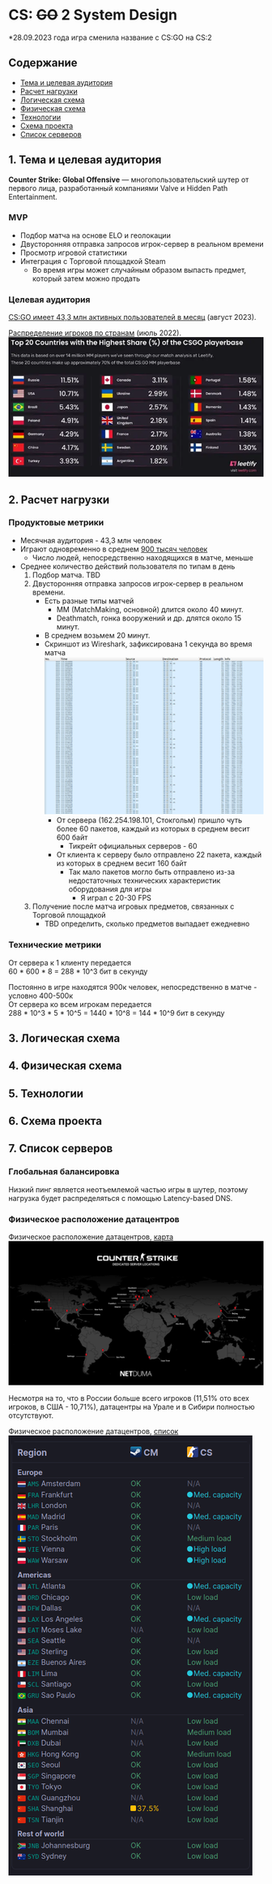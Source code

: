 # CS: <s>GO</s> 2 System Design
*28.09.2023 года игра сменила название с CS:GO на CS:2

## Содержание

* [Тема и целевая аудитория](#1)
* [Расчет нагрузки](#2)
* [Логическая схема](#3)
* [Физическая схема](#4)
* [Технологии](#5)
* [Схема проекта](#6)
* [Список серверов](#7)


## 1. Тема и целевая аудитория <a name="1"></a>

**Counter Strike: Global Offensive** — многопользовательский шутер от первого лица, разработанный компаниями Valve и Hidden Path Entertainment.

### MVP
- Подбор матча на основе ELO и геолокации
- Двусторонняя отправка запросов игрок-сервер в реальном времени
- Просмотр игровой статистики
- Интеграция с Торговой площадкой Steam
  - Во время игры может случайным образом выпасть предмет, который затем можно продать

### Целевая аудитория

[CS:GO имеет 43,3 млн активных пользователей в месяц](https://activeplayer.io/counter-strike-global-offensive/) (август 2023).

[Распределение игроков по странам](https://cybersport.metaratings.ru/news/rossiya-vozglavila-spisok-stran-po-kolicestvu-igrokov-v-matcmeikinge-csgo-44609/) (июль 2022).
![Alt text](image-1.png)

## 2. Расчет нагрузки <a name="2"></a>

### Продуктовые метрики

- Месячная аудитория - 43,3 млн человек
- Играют одновременно в среднем [900 тысяч человек](https://steamcharts.com/app/730)
  - Число людей, непосредственно находящихся в матче, меньше
- Среднее количество действий пользователя по типам в день
  1. Подбор матча.
     TBD
  2. Двусторонняя отправка запросов игрок-сервер в реальном времени.
      - Есть разные типы матчей
        - MM (MatchMaking, основной) длится около 40 минут.   
        - Deathmatch, гонка вооружений и др. длятся около 15 минут.
      - В среднем возьмем 20 минут.
      - Скриншот из Wireshark, зафиксирована 1 секунда во время матча ![Alt text](image-4.png)
        - От сервера (162.254.198.101, Стокгольм) пришло чуть более 60 пакетов, каждый из которых в среднем весит 600 байт
          - Тикрейт официальных серверов - 60
        - От клиента к серверу было отправлено 22 пакета, каждый из которых в среднем весит 160 байт
          - Так мало пакетов могло быть отправлено из-за недостаточных технических характеристик оборудования для игры
            - Я играл с 20-30 FPS
  3. Получение после матча игровых предметов, связанных с Торговой площадкой
      - TBD определить, сколько предметов выпадает ежедневно  


### Технические метрики
От сервера к 1 клиенту передается  
60 * 600 * 8 = 288 * 10^3 бит в секунду

Постоянно в игре находятся 900к человек, непосредственно в матче - условно 400-500к  
От сервера ко всем игрокам передается  
288 * 10^3 * 5 * 10^5 = 1440 * 10^8 = 144 * 10^9 бит в секунду

## 3. Логическая схема <a name="3"></a>

## 4. Физическая схема <a name="4"></a>

## 5. Технологии <a name="5"></a>

## 6. Схема проекта <a name="6"></a>

## 7. Список серверов <a name="7"></a>

### Глобальная балансировка

Низкий пинг является неотъемлемой частью игры в шутер, поэтому нагрузка будет распределяться с помощью Latency-based DNS.

### Физическое расположение датацентров

Физическое расположение датацентров, [карта](https://netduma.com/blog/csgo-server-locations/)
![Alt text](image-2.png)

Несмотря на то, что в России больше всего игроков (11,51% ото всех игроков, в США - 10,71%), датацентры на Урале и в Сибири полностью отсутствуют.

Физическое расположение датацентров, [список](https://steamstat.us/)  
![Alt text](image-3.png)